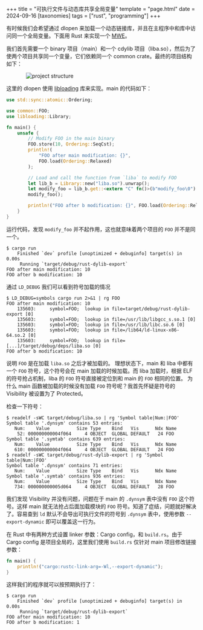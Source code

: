 +++
title = "可执行文件与动态库共享全局变量"
template = "page.html"
date = 2024-09-16
[taxonomies]
tags = ["rust", "programming"]
+++

<style>
img {
max-width: 400px;
display: block;
margin: auto;
}
</style>

有时候我们会希望通过 dlopen 来加载一个动态链接库，并且在主程序中和库中访问同一个全局变量。下面用 Rust 来实现一个 [MWE]。

[MWE]: https://en.wikipedia.org/wiki/Minimal_reproducible_example

<!-- more -->

我们首先需要一个 binary 项目（main）和一个 cdylib 项目（liba.so），然后为了使两个项目共享同一个变量，它们依赖同一个 common crate。最终的项目结构如下：

![project structure](project.svg)

这里的 dlopen 使用 [libloading] 库来实现。main 的代码如下：

[libloading]: https://lib.rs/crates/libloading

```rust
use std::sync::atomic::Ordering;

use common::FOO;
use libloading::Library;

fn main() {
    unsafe {
        // Modify FOO in the main binary
        FOO.store(10, Ordering::SeqCst);
        println!(
            "FOO after main modification: {}",
            FOO.load(Ordering::Relaxed)
        );

        // Load and call the function from `liba` to modify FOO
        let lib_b = Library::new("liba.so").unwrap();
        let modify_foo = lib_b.get::<extern "C" fn()>(b"modify_foo\0").unwrap();
        modify_foo();

        println!("FOO after b modification: {}", FOO.load(Ordering::Relaxed));
    }
}
```

运行代码，发现 `modify_foo` 并不起作用，这也就意味着两个项目的 `FOO` 并不是同一个。

```console
$ cargo run
    Finished `dev` profile [unoptimized + debuginfo] target(s) in 0.00s
     Running `target/debug/rust-dylib-export`
FOO after main modification: 10
FOO after b modification: 10
```

通过 `LD_DEBUG` 我们可以看到符号加载的情况

```console
$ LD_DEBUG=symbols cargo run 2>&1 | rg FOO
FOO after main modification: 10
    135603:     symbol=FOO;  lookup in file=target/debug/rust-dylib-export [0]
    135603:     symbol=FOO;  lookup in file=/usr/lib/libgcc_s.so.1 [0]
    135603:     symbol=FOO;  lookup in file=/usr/lib/libc.so.6 [0]
    135603:     symbol=FOO;  lookup in file=/lib64/ld-linux-x86-64.so.2 [0]
    135603:     symbol=FOO;  lookup in file=[...]/target/debug/deps/liba.so [0]
FOO after b modification: 10
```

说明 `FOO` 是在加载 `liba.so` 之后才被加载的。
理想状态下，main 和 liba 中都有一个 `FOO` 符号，这个符号会在 main 加载的时候加载。而 liba 加载时，根据 ELF 的符号抢占机制，liba 的 `FOO` 符号直接被定位到和 main 的 `FOO` 相同的位置。
为什么 main 函数被加载的时候没有加载 `FOO` 符号呢？我首先怀疑是符号的 Visibility 被设置为了 Protected。

检查一下符号：

```console
$ readelf -sWC target/debug/liba.so | rg 'Symbol table|Num:|FOO'
Symbol table '.dynsym' contains 53 entries:
   Num:    Value          Size Type    Bind   Vis      Ndx Name
    52: 000000000004f064     4 OBJECT  GLOBAL DEFAULT   24 FOO
Symbol table '.symtab' contains 639 entries:
   Num:    Value          Size Type    Bind   Vis      Ndx Name
   610: 000000000004f064     4 OBJECT  GLOBAL DEFAULT   24 FOO
$ readelf -sWC target/debug/rust-dylib-export | rg 'Symbol table|Num:|FOO'
Symbol table '.dynsym' contains 71 entries:
   Num:    Value          Size Type    Bind   Vis      Ndx Name
Symbol table '.symtab' contains 936 entries:
   Num:    Value          Size Type    Bind   Vis      Ndx Name
   734: 000000000005d064     4 OBJECT  GLOBAL DEFAULT   28 FOO
```

我们发现 Visibility 并没有问题，问题在于 main 的 `.dynsym` 表中没有 `FOO` 这个符号。这样 main 就无法抢占后面加载模块的 `FOO` 符号。知道了症结，问题就好解决了。容易查到 `ld` 默认不会导出可执行文件的符号到 `.dynsym` 表中，使用参数 `--export-dynamic` 即可以覆盖这一行为。

在 Rust 中有两种方式设置 linker 参数：Cargo config，和 `build.rs`。由于 Cargo config 是项目全局的，这里我们使用 `build.rs` 仅针对 main 项目修改链接参数：

```rust
fn main() {
    println!("cargo:rustc-link-arg=-Wl,--export-dynamic");
}
```

这样我们的程序就可以按预期执行了：

```console
$ cargo run
    Finished `dev` profile [unoptimized + debuginfo] target(s) in 0.00s
     Running `target/debug/rust-dylib-export`
FOO after main modification: 10
FOO after b modification: 1
```
